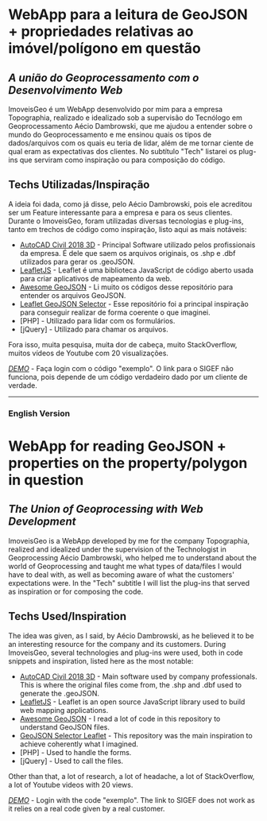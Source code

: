 # WebApp para a leitura de GeoJSON + propriedades relativas ao imóvel/polígono em questão
## _A união do Geoprocessamento com o Desenvolvimento Web_




ImoveisGeo é um WebApp desenvolvido por mim para a empresa Topographia, realizado e idealizado sob a supervisão do Tecnólogo em Geoprocessamento Aécio Dambrowski, que me ajudou a entender sobre o mundo do Geoprocessamento e me ensinou quais os tipos de dados/arquivos com os quais eu teria de lidar, além de me tornar ciente de qual eram as expectativas dos clientes. No subtítulo "Tech" listarei os plug-ins que serviram como inspiração ou para composição do código.

## Techs Utilizadas/Inspiração

A ideia foi dada, como já disse, pelo Aécio Dambrowski, pois ele acreditou ser um Feature interessante para a empresa e para os seus clientes. Durante o ImoveisGeo, foram utilizadas diversas tecnologias e plug-ins, tanto em trechos de código como inspiração, listo aqui as mais notáveis:


- [AutoCAD Civil 2018 3D](https://www.autodesk.com.br/products/autocad/overview) - Principal Software utilizado pelos profissionais da empresa. É dele que saem os arquivos originais, os .shp e .dbf utilizados para gerar os .geoJSON. 
- [LeafletJS](https://github.com/Leaflet) - Leaflet é uma biblioteca JavaScript de código aberto usada para criar aplicativos de mapeamento da web.
- [Awesome GeoJSON](https://github.com/tmcw/awesome-geojson) - Li muito os códigos desse repositório para entender os arquivos GeoJSON.
- [Leaflet GeoJSON Selector](https://github.com/stefanocudini/leaflet-geojson-selector) - Esse repositório foi a principal inspiração para conseguir realizar de forma coerente o que imaginei.
- [PHP] - Utilizado para lidar com os formulários.
- [jQuery] - Utilizado para chamar os arquivos.

Fora isso, muita pesquisa, muita dor de cabeça, muito StackOverflow, muitos vídeos de Youtube com 20 visualizações. 

*[DEMO](https://imoveisgeo.com.br)* - Faça login com o código "exemplo". O link para o SIGEF não funciona, pois depende de um código verdadeiro dado por um cliente de verdade.


_______________________________________
### English Version
# WebApp for reading GeoJSON + properties on the property/polygon in question
## _The Union of Geoprocessing with Web Development_




ImoveisGeo is a WebApp developed by me for the company Topographia, realized and idealized under the supervision of the Technologist in Geoprocessing Aécio Dambrowski, who helped me to understand about the world of Geoprocessing and taught me what types of data/files I would have to deal with, as well as becoming aware of what the customers' expectations were. In the "Tech" subtitle I will list the plug-ins that served as inspiration or for composing the code.

## Techs Used/Inspiration

The idea was given, as I said, by Aécio Dambrowski, as he believed it to be an interesting resource for the company and its customers. During ImoveisGeo, several technologies and plug-ins were used, both in code snippets and inspiration, listed here as the most notable:


- [AutoCAD Civil 2018 3D](https://www.autodesk.com.br/products/autocad/overview) - Main software used by company professionals. This is where the original files come from, the .shp and .dbf used to generate the .geoJSON.
- [LeafletJS](https://github.com/Leaflet) - Leaflet is an open source JavaScript library used to build web mapping applications.
- [Awesome GeoJSON](https://github.com/tmcw/awesome-geojson) - I read a lot of code in this repository to understand GeoJSON files.
- [GeoJSON Selector Leaflet](https://github.com/stefanocudini/leaflet-geojson-selector) - This repository was the main inspiration to achieve coherently what I imagined.
- [PHP] - Used to handle the forms.
- [jQuery] - Used to call the files.

Other than that, a lot of research, a lot of headache, a lot of StackOverflow, a lot of Youtube videos with 20 views.

*[DEMO](https://imoveisgeo.com.br)* - Login with the code "exemplo". The link to SIGEF does not work as it relies on a real code given by a real customer.